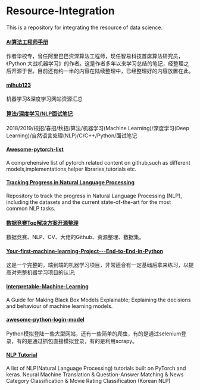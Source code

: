 # Resource-Integration
This is a repository for integrating the resource of data science.

#### [AI算法工程师手册][1]
作者华校专，曾任阿里巴巴资深算法工程师，现任智易科技首席算法研究员，《Python 大战机器学习》的作者。这是作者多年以来学习总结的笔记，经整理之后开源于世。目前还有约一半的内容在陆续整理中，已经整理好的内容放置在此。 

#### [mlhub123][2]
机器学习&深度学习网站资源汇总

#### [算法/深度学习/NLP面试笔记][3]
2018/2019/校招/春招/秋招/算法/机器学习(Machine Learning)/深度学习(Deep Learning)/自然语言处理(NLP)/C/C++/Python/面试笔记

#### [Awesome-pytorch-list][4]
A comprehensive list of pytorch related content on github,such as different models,implementations,helper libraries,tutorials etc.

#### [Tracking Progress in Natural Language Processing][5]
Repository to track the progress in Natural Language Processing (NLP), including the datasets and the current state-of-the-art for the most common NLP tasks.

#### [数据竞赛Top解决方案开源整理][6]
数据竞赛、NLP、CV、大佬的Github、资源整理、数据集。

#### [Your-first-machine-learning-Project---End-to-End-in-Python][7]
这是一个完整的，端到端的机器学习项目，非常适合有一定基础后拿来练习，以提高对完整机器学习项目的认识;

#### [Interpretable-Machine-Learning][8]
A Guide for Making Black Box Models Explainable;
Explaining the decisions and behaviour of machine learning models.

#### [awesome-python-login-model][9]
Python模拟登陆一些大型网站，还有一些简单的爬虫，有的是通过selenium登录，有的是通过抓包直接模拟登录，有的是利用scrapy。

#### [NLP Tutorial][10]
A list of NLP(Natural Language Processing) tutorials built on PyTorch and keras. Neural Machine Translation & Question-Answer Matching & News Category Classification & Movie Rating Classification (Korean NLP)

[1]: http://www.huaxiaozhuan.com/        "华校专" 
[2]: https://github.com/howie6879/mlhub123        "mlhub123" 
[3]: https://github.com/imhuay/Algorithm_Interview_Notes-Chinese        "imhuay" 
[4]: https://github.com/bharathgs/Awesome-pytorch-list        "bharathgs" 
[5]: https://nlpprogress.com/        "Sebastian Ruder" 
[6]: https://github.com/Smilexuhc/Data-Competition-TopSolution        "Smile" 
[7]: https://github.com/DeqianBai/Your-first-machine-learning-Project---End-to-End-in-Python        "DeqianBai" 
[8]: https://christophm.github.io/interpretable-ml-book/        "Christoph-Molnar" 
[9]: https://github.com/CriseLYJ/awesome-python-login-model       "CriseLYJ" 
[10]: https://github.com/lyeoni/nlp-tutorial       "lyeoni" 


